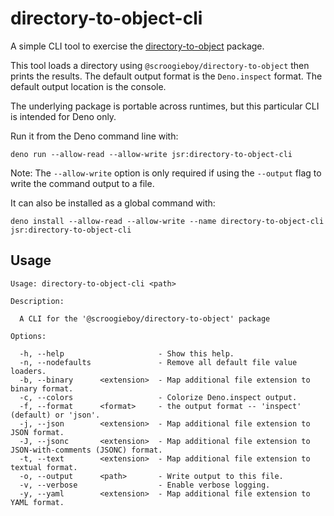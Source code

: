 # directory-to-object-cli

A simple CLI tool to exercise the
[directory-to-object](https://jsr.io/@scroogieboy/directory-to-object) package.

This tool loads a directory using `@scroogieboy/directory-to-object` then prints
the results. The default output format is the `Deno.inspect` format. The default
output location is the console.

The underlying package is portable across runtimes, but this particular CLI is
intended for Deno only.

Run it from the Deno command line with:

```
deno run --allow-read --allow-write jsr:directory-to-object-cli
```

Note: The `--allow-write` option is only required if using the `--output` flag
to write the command output to a file.

It can also be installed as a global command with:

```
deno install --allow-read --allow-write --name directory-to-object-cli jsr:directory-to-object-cli
```

## Usage

```
Usage: directory-to-object-cli <path>

Description:

  A CLI for the '@scroogieboy/directory-to-object' package

Options:

  -h, --help                     - Show this help.
  -n, --nodefaults               - Remove all default file value loaders.
  -b, --binary      <extension>  - Map additional file extension to binary format.
  -c, --colors                   - Colorize Deno.inspect output.
  -f, --format      <format>     - the output format -- 'inspect' (default) or 'json'.
  -j, --json        <extension>  - Map additional file extension to JSON format.
  -J, --jsonc       <extension>  - Map additional file extension to JSON-with-comments (JSONC) format.
  -t, --text        <extension>  - Map additional file extension to textual format.
  -o, --output      <path>       - Write output to this file.
  -v, --verbose                  - Enable verbose logging.
  -y, --yaml        <extension>  - Map additional file extension to YAML format.
```
